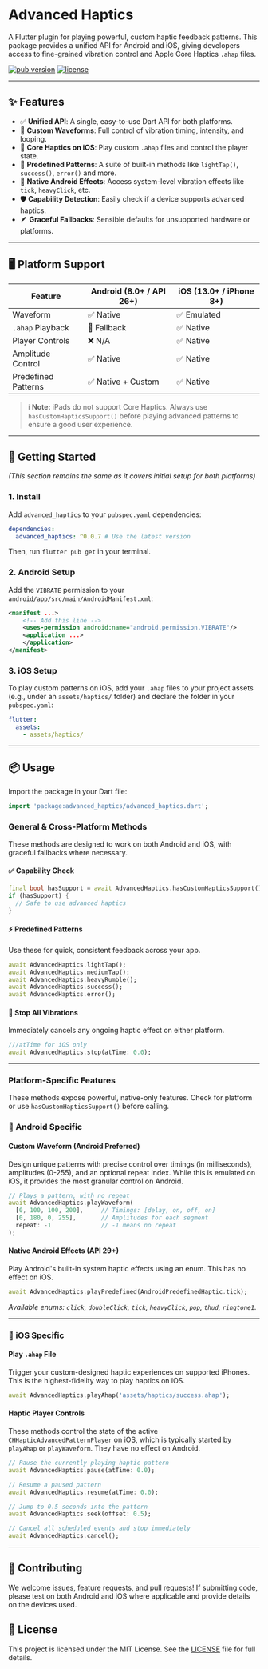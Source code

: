 
# Advanced Haptics

A Flutter plugin for playing powerful, custom haptic feedback patterns. This package provides a unified API for Android and iOS, giving developers access to fine-grained vibration control and Apple Core Haptics `.ahap` files.

[![pub version](https://img.shields.io/pub/v/advanced_haptics.svg)](https://pub.dev/packages/advanced_haptics)
[![license](https://img.shields.io/badge/license-MIT-blue.svg)](https://github.com/miracle101000/advanced_haptics/blob/main/LICENSE)

---

## ✨ Features

-   ✅ **Unified API**: A single, easy-to-use Dart API for both platforms.
-   🎯 **Custom Waveforms**: Full control of vibration timing, intensity, and looping.
-   🍎 **Core Haptics on iOS**: Play custom `.ahap` files and control the player state.
-   🧠 **Predefined Patterns**: A suite of built-in methods like `lightTap()`, `success()`, `error()` and more.
-   🧩 **Native Android Effects**: Access system-level vibration effects like `tick`, `heavyClick`, etc.
-   🛡️ **Capability Detection**: Easily check if a device supports advanced haptics.
-   🪶 **Graceful Fallbacks**: Sensible defaults for unsupported hardware or platforms.

---

## 🖥 Platform Support

| Feature             | Android (8.0+ / API 26+) | iOS (13.0+ / iPhone 8+) |
| ------------------- | ------------------------ | ----------------------- |
| Waveform            | ✅ Native                | ✅ Emulated             |
| `.ahap` Playback    | 🔁 Fallback              | ✅ Native               |
| Player Controls     | ❌ N/A                   | ✅ Native               |
| Amplitude Control   | ✅ Native                | ✅ Native               |
| Predefined Patterns | ✅ Native + Custom       | ✅ Native               |

> ℹ️ **Note:** iPads do not support Core Haptics. Always use `hasCustomHapticsSupport()` before playing advanced patterns to ensure a good user experience.

---

## 🚀 Getting Started

*(This section remains the same as it covers initial setup for both platforms)*

### 1. Install

Add `advanced_haptics` to your `pubspec.yaml` dependencies:

```yaml
dependencies:
  advanced_haptics: ^0.0.7 # Use the latest version
```

Then, run `flutter pub get` in your terminal.

### 2. Android Setup

Add the `VIBRATE` permission to your `android/app/src/main/AndroidManifest.xml`:

```xml
<manifest ...>
    <!-- Add this line -->
    <uses-permission android:name="android.permission.VIBRATE"/>
    <application ...>
    </application>
</manifest>
```

### 3. iOS Setup

To play custom patterns on iOS, add your `.ahap` files to your project assets (e.g., under an `assets/haptics/` folder) and declare the folder in your `pubspec.yaml`:

```yaml
flutter:
  assets:
    - assets/haptics/
```

---

## 📦 Usage

Import the package in your Dart file:

```dart
import 'package:advanced_haptics/advanced_haptics.dart';
```

### General & Cross-Platform Methods

These methods are designed to work on both Android and iOS, with graceful fallbacks where necessary.

#### ✅ Capability Check

```dart
final bool hasSupport = await AdvancedHaptics.hasCustomHapticsSupport();
if (hasSupport) {
  // Safe to use advanced haptics
}
```

#### ⚡ Predefined Patterns

Use these for quick, consistent feedback across your app.

```dart
await AdvancedHaptics.lightTap();
await AdvancedHaptics.mediumTap();
await AdvancedHaptics.heavyRumble();
await AdvancedHaptics.success();
await AdvancedHaptics.error();
```

#### 🛑 Stop All Vibrations

Immediately cancels any ongoing haptic effect on either platform.

```dart
///atTime for iOS only
await AdvancedHaptics.stop(atTime: 0.0);
```

---

### Platform-Specific Features

These methods expose powerful, native-only features. Check for platform or use `hasCustomHapticsSupport()` before calling.

### 🤖 Android Specific

#### Custom Waveform (Android Preferred)

Design unique patterns with precise control over timings (in milliseconds), amplitudes (0-255), and an optional repeat index. While this is emulated on iOS, it provides the most granular control on Android.

```dart
// Plays a pattern, with no repeat
await AdvancedHaptics.playWaveform(
  [0, 100, 100, 200],     // Timings: [delay, on, off, on]
  [0, 180, 0, 255],       // Amplitudes for each segment
  repeat: -1              // -1 means no repeat
);
```

#### Native Android Effects (API 29+)

Play Android's built-in system haptic effects using an enum. This has no effect on iOS.

```dart
await AdvancedHaptics.playPredefined(AndroidPredefinedHaptic.tick);
```
*Available enums: `click`, `doubleClick`, `tick`, `heavyClick`, `pop`, `thud`, `ringtone1`.*

---

### 🍎 iOS Specific

#### Play `.ahap` File

Trigger your custom-designed haptic experiences on supported iPhones. This is the highest-fidelity way to play haptics on iOS.

```dart
await AdvancedHaptics.playAhap('assets/haptics/success.ahap');
```

#### Haptic Player Controls

These methods control the state of the active `CHHapticAdvancedPatternPlayer` on iOS, which is typically started by `playAhap` or `playWaveform`. They have no effect on Android.

```dart
// Pause the currently playing haptic pattern
await AdvancedHaptics.pause(atTime: 0.0);

// Resume a paused pattern
await AdvancedHaptics.resume(atTime: 0.0);

// Jump to 0.5 seconds into the pattern
await AdvancedHaptics.seek(offset: 0.5);

// Cancel all scheduled events and stop immediately
await AdvancedHaptics.cancel();
```

---

## 🙌 Contributing

We welcome issues, feature requests, and pull requests! If submitting code, please test on both Android and iOS where applicable and provide details on the devices used.

## 📄 License

This project is licensed under the MIT License. See the [LICENSE](LICENSE) file for full details.